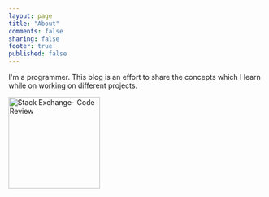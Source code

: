 ```yaml
---
layout: page
title: "About"
comments: false
sharing: false
footer: true
published: false
---
```

I'm a programmer.
This blog is an effort to share the concepts which I learn while on working on different projects.

<section>
  <span>
<img src="http://stackexchange.com/users/flair/1011150.png" width="180" alt="Stack Exchange- Code Review" title="Stack Exchange - Code Review" />
  </span>
</section>
